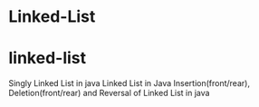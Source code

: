 # Linked-List
# linked-list
Singly Linked List in java
Linked List in Java
Insertion(front/rear), Deletion(front/rear) and Reversal of Linked List in java
